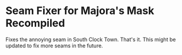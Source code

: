 # Seam Fixer for Majora's Mask Recompiled

Fixes the annoying seam in South Clock Town. That's it. This might be updated to fix more seams in the future. 

